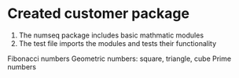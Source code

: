 # Created customer package

1. The numseq package includes basic mathmatic modules
2. The test file imports the modules and tests their functionality

Fibonacci numbers
Geometric numbers: square, triangle, cube
Prime numbers
